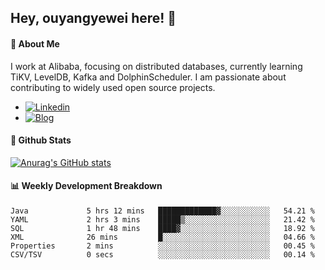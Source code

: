 ## Hey, ouyangyewei here! :wave:

#### :rocket: About Me
I work at Alibaba, focusing on distributed databases, currently learning TiKV, LevelDB, Kafka and DolphinScheduler. I am passionate about contributing to widely used open source projects.

- [![Linkedin](https://img.shields.io/badge/LinkedIn-ouyangyewei-blue)](https://www.linkedin.com/in/ouyangyewei/)
- [![Blog](https://img.shields.io/badge/Blog-yeweiouyang-orange)](https://blog.csdn.net/yeweiouyang)

#### :star2: Github Stats
[![Anurag's GitHub stats](https://github-readme-stats.vercel.app/api?username=ouyangyewei&show_icons=true&cache_seconds=3600&theme=tokyonight)](https://github.com/anuraghazra/github-readme-stats)

#### :bar_chart: Weekly Development Breakdown
<!--START_SECTION:waka-->

```text
Java             5 hrs 12 mins   █████████████▓░░░░░░░░░░░   54.21 %
YAML             2 hrs 3 mins    █████▒░░░░░░░░░░░░░░░░░░░   21.42 %
SQL              1 hr 48 mins    ████▓░░░░░░░░░░░░░░░░░░░░   18.92 %
XML              26 mins         █░░░░░░░░░░░░░░░░░░░░░░░░   04.66 %
Properties       2 mins          ░░░░░░░░░░░░░░░░░░░░░░░░░   00.45 %
CSV/TSV          0 secs          ░░░░░░░░░░░░░░░░░░░░░░░░░   00.14 %
```

<!--END_SECTION:waka-->
